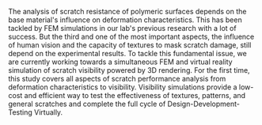 The analysis of scratch resistance of polymeric surfaces depends on the base material's influence on deformation characteristics. This has been tackled by FEM simulations in our lab's previous research with a lot of success. But the third and one of the most important aspects, the influence of human vision and the capacity of textures to mask scratch damage, still depend on the experimental results. To tackle this fundamental issue, we are currently working towards a simultaneous FEM and virtual reality simulation of scratch visibility powered by 3D rendering. For the first time, this study covers all aspects of scratch performance analysis from deformation characteristics to visibility. Visibility simulations provide a low-cost and efficient way to test the effectiveness of textures, patterns, and general scratches and complete the full cycle of Design-Development-Testing Virtually.
